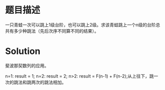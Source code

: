 # 题目描述

一只青蛙一次可以跳上1级台阶，也可以跳上2级。求该青蛙跳上一个n级的台阶总共有多少种跳法（先后次序不同算不同的结果）。

# Solution

斐波那契数列的应用。

n=1: result = 1;
n=2: result = 2;
n>2: result = F(n-1) + F(n-2);从上往下，跳一次的跳法和跳两次的跳法相加。


